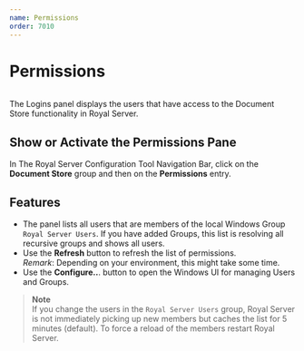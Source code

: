 ```yaml
---
name: Permissions
order: 7010
---
```


# Permissions

<img src="/images/RoyalServer/Credential_48x48.png" class="icon-def" alt="" />

The Logins panel displays the users that have access to the Document Store functionality in Royal Server.

## Show or Activate the Permissions Pane

In The Royal Server Configuration Tool Navigation Bar, click on the **Document Store** group and then on the **Permissions** entry.

## Features

- The panel lists all users that are members of the local Windows Group `Royal Server Users`. If you have added Groups, this list is resolving all recursive groups and shows all users.
- Use the **Refresh** button to refresh the list of permissions.  
  _Remark_: Depending on your environment, this might take some time.
- Use the **Configure..**. button to open the Windows UI for managing Users and Groups.

> **Note**  
> If you change the users in the `Royal Server Users` group, Royal Server is not immediately picking up new members but caches the list for 5 minutes (default). To force a reload of the members restart Royal Server.
